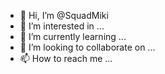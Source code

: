 - 👋 Hi, I’m @SquadMiki
- 👀 I’m interested in ...
- 🌱 I’m currently learning ...
- 💞️ I’m looking to collaborate on ...
- 📫 How to reach me ...

<!---
SquadMiki/SquadMiki is a ✨ special ✨ repository because its `README.md` (this file) appears on your GitHub profile.
You can click the Preview link to take a look at your changes.
--->
